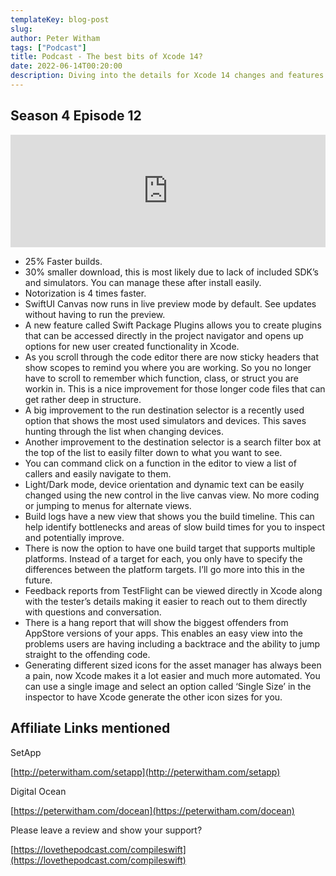 ```yaml
---
templateKey: blog-post
slug:
author: Peter Witham
tags: ["Podcast"]
title: Podcast - The best bits of Xcode 14?
date: 2022-06-14T00:20:00
description: Diving into the details for Xcode 14 changes and features. It's a good update I think.
---
```


## Season 4 Episode 12

<iframe width="100%" height="180" frameborder="no" scrolling="no" seamless src="https://share.transistor.fm/e/b73e9af1/dark"></iframe>

- 25% Faster builds.
- 30% smaller download, this is most likely due to lack of included SDK’s and simulators. You can manage these after install easily.
- Notorization is 4 times faster.
- SwiftUI Canvas now runs in live preview mode by default. See updates without having to run the preview.
- A new feature called Swift Package Plugins allows you to create plugins that can be accessed directly in the project navigator and opens up options for new user created functionality in Xcode.
- As you scroll through the code editor there are now sticky headers that show scopes to remind you where you are working. So you no longer have to scroll to remember which function, class, or struct you are workin in. This is a nice improvement for those longer code files that can get rather deep in structure.
- A big improvement to the run destination selector is a recently used option that shows the most used simulators and devices. This saves hunting through the list when changing devices.
- Another improvement to the destination selector is a search filter box at the top of the list to easily filter down to what you want to see.
- You can command click on a function in the editor to view a list of callers and easily navigate to them.
- Light/Dark mode, device orientation and dynamic text can be easily changed using the new control in the live canvas view. No more coding or jumping to menus for alternate views.
- Build logs have a new view that shows you the build timeline. This can help identify bottlenecks and areas of slow build times for you to inspect and potentially improve.
- There is now the option to have one build target that supports multiple platforms. Instead of a target for each, you only have to specify the differences between the platform targets. I’ll go more into this in the future.
- Feedback reports from TestFlight can be viewed directly in Xcode along with the tester’s details making it easier to reach out to them directly with questions and conversation.
- There is a hang report that will show the biggest offenders from AppStore versions of your apps. This enables an easy view into the problems users are having including a backtrace and the ability to jump straight to the offending code.
- Generating different sized icons for the asset manager has always been a pain, now Xcode makes it a lot easier and much more automated. You can use a single image and select an option called ‘Single Size’ in the inspector to have Xcode generate the other icon sizes for you.


## Affiliate Links mentioned

SetApp

[http://peterwitham.com/setapp](http://peterwitham.com/setapp)

Digital Ocean

[https://peterwitham.com/docean](https://peterwitham.com/docean)

Please leave a review and show your support?

[https://lovethepodcast.com/compileswift](https://lovethepodcast.com/compileswift)
